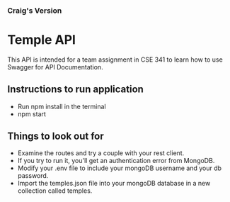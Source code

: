 ### Craig's Version

# Temple API

This API is intended for a team assignment in CSE 341 to learn how to use Swagger for API Documentation.

## Instructions to run application

- Run npm install in the terminal
- npm start

## Things to look out for

- Examine the routes and try a couple with your rest client.
- If you try to run it, you'll get an authentication error from MongoDB.
- Modify your .env file to include your mongoDB username and your db password.
- Import the temples.json file into your mongoDB database in a new collection called temples.
